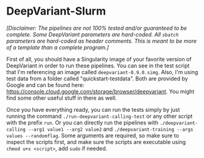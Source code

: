 # DeepVariant-Slurm

*\[Disclaimer: The pipelines are not 100% tested and/or guaranteed to be complete. Some DeepVariant parameters are hard-coded. All `sbatch` parameters are hard-coded as header comments. This is meant to be more of a template than a complete program.\]*

First of all, you should have a Singularity image of your favorite version of DeepVariant in order to run these pipelines.
You can see in the test script that I'm referencing an image called `deepvariant-0.9.0.simg`. Also, I'm using test data from a folder called "quickstart-testdata". Both are provided by Google and can be found here: https://console.cloud.google.com/storage/browser/deepvariant. You might find some other useful stuff in there as well.

Once you have everything ready, you can run the tests simply by just running the command `./run-deepvariant-calling-test` or any other script with the prefix `run`. Or you can directly run the pipelines with `./deepvariant-calling --arg1 value1 --arg2 value2` and `./deepvariant-training --args values --randomflag`. Some arguments are required, so make sure to inspect the scripts first, and make sure the scripts are executable using `chmod u+x <script>`, add `sudo` if needed.
